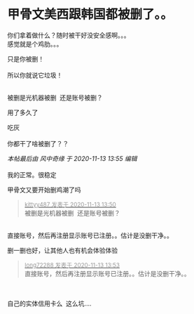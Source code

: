 # 甲骨文美西跟韩国都被删了。。


你们拿着做什么？随时被干好没安全感啊。。。<br />
感觉就是个鸡肋。。。

只是你被删！<br />
<br />
所以你就说它垃圾！<br />
<br />
<img src="static/image/smiley/default/lol.gif" smilieid="12" border="0" alt="" /><img src="static/image/smiley/default/lol.gif" smilieid="12" border="0" alt="" /><img src="static/image/smiley/default/lol.gif" smilieid="12" border="0" alt="" />

被删是光机器被删&nbsp;&nbsp;还是账号被删？

用了多久了<img id="aimg_Jwrv1" onclick="zoom(this, this.src, 0, 0, 0)" class="zoom" src="https://cdn.jsdelivr.net/gh/hishis/forum-master/public/images/patch.gif" onmouseover="img_onmouseoverfunc(this)" onload="thumbImg(this)" border="0" alt="" />

吃灰<img src="static/image/smiley/default/lol.gif" smilieid="12" border="0" alt="" /><img src="static/image/smiley/default/lol.gif" smilieid="12" border="0" alt="" /><br />
<br />
你都干了啥被删了？？

<i class="pstatus"> 本帖最后由 风中奇缘 于 2020-11-13 13:55 编辑 </i><br />
<br />
我的正常。很稳定

甲骨文又要开始删鸡潮了吗

<div class="quote"><blockquote><font size="2"><a href="https://www.hostloc.com/forum.php?mod=redirect&amp;goto=findpost&amp;pid=9448266&amp;ptid=766209" target="_blank"><font color="#999999">kittyy487 发表于 2020-11-13 13:50</font></a></font><br />
被删是光机器被删&nbsp;&nbsp;还是账号被删？</blockquote></div><br />
直接账号，然后再注册显示账号已注册。。估计是没删干净。。

删一删也好，让其他人也有机会体验体验

<div class="quote"><blockquote><font size="2"><a href="https://www.hostloc.com/forum.php?mod=redirect&amp;goto=findpost&amp;pid=9448289&amp;ptid=766209" target="_blank"><font color="#999999">long72288 发表于 2020-11-13 13:53</font></a></font><br />
直接账号，然后再注册显示账号已注册。。估计是没删干净。。</blockquote></div><br />
<br />
自己的实体信用卡么&nbsp;&nbsp;这么坑....
